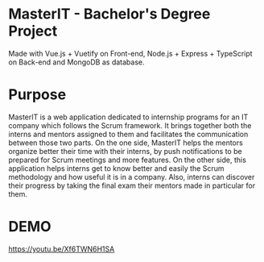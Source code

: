 # MasterIT - Bachelor's Degree Project

Made with Vue.js + Vuetify on Front-end, Node.js + Express + TypeScript on Back-end and MongoDB as database.

# Purpose

MasterIT is a web application dedicated to internship programs for an IT company which follows the Scrum framework. It brings together both the interns and mentors assigned to them and facilitates the communication between those two parts. 
On the one side, MasterIT helps the mentors organize better their time with their interns, by push notifications to be prepared for Scrum meetings and more features. On the other side, this application helps interns get to know better and easily the Scrum methodology and how useful it is in a company. Also, interns can discover their progress by taking the final exam their mentors made in particular for them.

# DEMO 

https://youtu.be/Xf6TWN6H1SA
